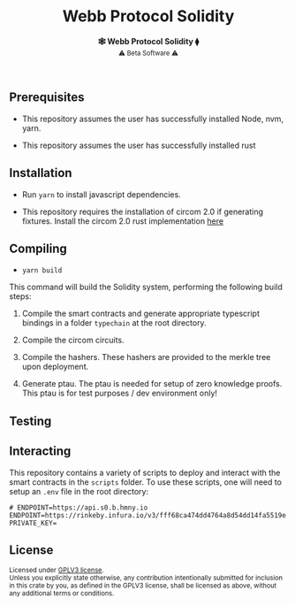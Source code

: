 <h1 align="center">Webb Protocol Solidity</h1>

<p align="center">
    <strong>🕸️  Webb Protocol Solidity  ⧫</strong>
    <br />
    <sub> ⚠️ Beta Software ⚠️ </sub>
</p>

<br />

## Prerequisites

- This repository assumes the user has successfully installed Node, nvm, yarn.

- This repository assumes the user has successfully installed rust
## Installation

- Run `yarn` to install javascript dependencies.

- This repository requires the installation of circom 2.0 if generating fixtures. Install the circom 2.0 rust implementation [here](https://docs.circom.io/getting-started/installation/)

## Compiling

- `yarn build`

This command will build the Solidity system, performing the following build steps:

1. Compile the smart contracts and generate appropriate typescript bindings in a folder `typechain` at the root directory.

2. Compile the circom circuits.

3. Compile the hashers. These hashers are provided to the merkle tree upon deployment.

4. Generate ptau. The ptau is needed for setup of zero knowledge proofs. This ptau is for test purposes / dev environment only!

## Testing 

## Interacting

This repository contains a variety of scripts to deploy and interact with the smart contracts in the `scripts` folder. To use these scripts, one will need to setup an `.env` file in the root directory:

```
# ENDPOINT=https://api.s0.b.hmny.io
ENDPOINT=https://rinkeby.infura.io/v3/fff68ca474dd4764a8d54dd14fa5519e
PRIVATE_KEY=
```

## License

<sup>
Licensed under <a href="LICENSE">GPLV3 license</a>.
</sup>

<br/>

<sub>
Unless you explicitly state otherwise, any contribution intentionally submitted
for inclusion in this crate by you, as defined in the GPLV3 license, shall
be licensed as above, without any additional terms or conditions.
</sub>

